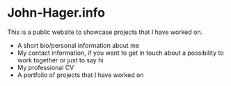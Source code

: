 John-Hager.info
===============

This is a public website to showcase projects that I have worked on.
  * A short bio/personal information about me  
  * My contact information, if you want to get in touch about a possibility to work together or just to say hi  
  * My professional CV  
  * A portfolio of projects that I have worked on  
